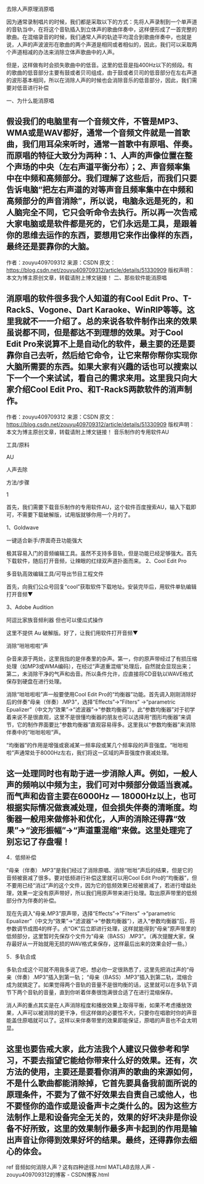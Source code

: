 去除人声原理消原唱

因为通常录制唱片的时候，我们都是采取以下的方式：先将人声录制到一个单声道的音轨当中，在将这个音轨插入到立体声的歌曲伴奏中，这样便形成了一首完整的歌曲。在混缩录音的时候，我们通常人声的轨迹平均混合到歌曲伴奏中，也就是说，人声的声波波形在歌曲的两个声道是相同或者相似的，因此，我们可以采取两个声道相减的办法来消除立体声歌曲中的人声。

但是，这样做有时会损失歌曲中的低音。这里的低音是指400Hz以下的频段。有的歌曲的低音部分主要有鼓或者贝司组成，由于鼓或者贝司的低音部分在左右声道的波形基本相同，所以在消除人声的时候也会消除音乐的低音部分，因此，我们需要对低音进行补偿

一、为什么能消原唱 

假设我们的电脑里有一个音频文件，不管是MP3、WMA或是WAV都好，通常一个音频文件就是一首歌曲，我们用耳朵来听时，通常一首歌中有原唱、伴奏。而原唱的特征大致分为两种：1、人声的声像位置在整个声场的中央（左右声道平衡分布）；2、声音频率集中在中频和高频部分。我们理解了这些后，而我们只要告诉电脑“把左右声道的对等声音且频率集中在中频和高频部分的声音消除”，所以说，电脑永远是死的，和人脑完全不同，它只会听命令去执行。所以再一次告戒大家电脑或是软件都是死的，它们永远是工具，是跟着你的思维去运作的东西，要想用它来作出像样的东西，最终还是要靠你的大脑。 
--------------------- 
作者：zouyu409709312 
来源：CSDN 
原文：https://blog.csdn.net/zouyu409709312/article/details/51330909 
版权声明：本文为博主原创文章，转载请附上博文链接！
二、那些软件能消原唱 

消原唱的软件很多我个人知道的有Cool Edit Pro、T-RackS、Vogone、Dart Karaoke、WinRIP等等。这里我就不一一介绍了。总的来说各软件制作出来的效果虽说都不同，但是都达不到理想的效果。对于Cool Edit Pro来说算不上是自动化的软件，最主要的还是要靠你自己去听，然后给它命令，让它来帮你帮你实现你大脑所需要的东西。如果大家有兴趣的话也可以搜索以下一个一个来试试，看自己的需求来用。这里我只向大家介绍Cool Edit Pro、和T-RackS两款软件的消声制作。 
--------------------- 
作者：zouyu409709312 
来源：CSDN 
原文：https://blog.csdn.net/zouyu409709312/article/details/51330909 
版权声明：本文为博主原创文章，转载请附上博文链接！
音乐制作的专用软件AU

工具/原料

AU


人声去除

方法/步骤

1

首先，我们需要下载音乐制作的专用软件AU，这个软件百度搜索AU，输入下载即可，不需要下载破解版，试用版就够你用一个月的了。


1、Goldwave

一键适合新手/界面奇丑功能强大

极其容易入门的音频编辑工具。虽然不支持多音轨，但是功能已经足够强大。首先下载软件，随后打开音频，让辣眼的红绿双声道扑面而来。
2、Cool Edit Pro

多音轨高效编辑工具/可导出节目工程文件

首先，向我们公众号回复“cool”获取软件下载地址。安装完毕后，用软件单轨编辑打开音频▼

3、Adobe Audition

阿逗比家族音频利器
但也可以傻瓜式操作

这里不提供 Au 破解版。好了，让我们用软件打开音频▼



消除“咝咝啦啦”声 

杂音来源于两处，这里我指的是伴奏里的杂声。第一，你的原声带经过了有损压缩处理（如MP3或WMA编码），在经过“声道重混缩”处理后，自然就会显现出来；第二，未消除干净的气声和齿音。所以条件允许，应直接将CD音轨以WAVE格式保存到硬盘在进行处理。 

消除“咝咝啦啦”声一般要使用Cool Edit Pro的“均衡器”功能。首先调入刚刚消除好后的伴奏“母亲（伴奏）.MP3”，选择“Effects”→“Filters” →“parametric Epualizer”（中文为“效果”→“滤波器”→“参数均衡器”）。此“参数均衡器”对于初学着来说不是很直观，这里不是很懂均衡器的朋友也可以选择用“图形均衡器”来调节，它的制作界面要比“参数均衡器”直观容易得多。这里我以“参数均衡器”来消除伴奏中的“咝咝啦啦”声。 

“均衡器”的作用是增强或衰减某一频率段或某几个频率段的声音强度。“咝咝啦啦”声通常处于8000Hz左右，我们将这一区域的声音强度作衰减处理。 

这一处理同时也有助于进一步消除人声。例如，一般人声的频响以中频为主，我们可对中频部分做适当衰减。而气声和齿音主要在6000Hz — 18000Hz以上，也可根据实际情况做衰减处理，但会损失伴奏的清晰度。均衡器一般用来做修补和优化，人声的消除还得靠“效果”→“波形振幅”→“声道重混缩”来做。这里处理完了别忘记了存盘喔！
--------------------- 
4．低频补偿 

“母亲（伴奏）.MP3”是我们经过了消除原唱、消除“咝咝”声后的结果，但是它的音频被衰减了很多。要对低频进行补偿这里就可以用Cool Edit Pro的“均衡器”，但不要用已经“消过”声的这个文件，因为它的低频效果已经被衰减了，若进行增益处理，效果一定没有原声带好，所以我们用原声带来进行处理。取出原声带里的低频部分作为伴奏的补偿。 

现在先调入“母亲.MP3”原声带，选择“Effects”→“Filters” →“parametric Epualizer”（中文为“效果”→“滤波器”→“参数均衡器”），进入“参数均衡器”后，将参数调节成图4的样子。点“OK”后立即进行处理，这样就能得到“母亲”原声带里的低频部分，这里暂时先保存个文件为“母亲（BASS）.MP3”。（再次提醒大家，保存最好从一开始就用无损的WAV格式来保存，这样最后出来的效果会好一些。） 

5．多轨合成 

多轨合成这个可就不用我多说了吧，想必你一定很熟悉了，这里先把消过声的“母亲（伴奏）.MP3”插入到第一轨； “母亲（BASS）.MP3”插入到第二轨，混缩合成为就搞定了。如果觉得两个音轨的音量不是很均衡的话，这里就可以在多轨下调节下两个音轨的音量，直到你听着伴奏很饱满很合适了在进行混缩保存。 

消人声的重点其实是在人声消除程度和播放效果上取得平衡，如果不考虑播放效果，人声可以被消除的更干净，但这样做的必要性不大，只要你在唱歌时你的声音能盖住原唱就可以了。这样以来伴奏带里的效果即能保证，原唱的声音也不会太明显。 

这里也要告戒大家，此方法我个人建议只做参考和学习，不要去指望它能给你带来什么好的效果。还有，次方法的使用，主要还是要看你消声的歌曲的来源如何，不是什么歌曲都能消除掉，它首先要具备我前面所说的原理条件，不要为了做不好效果去自责自己或他人，也不要怪你的造作或是设备声卡之类什么的。因为这些方法制作上是和设备完全无关的，效果的好坏决非是你设备不好所致，这里的效果制作最多声卡起到的作用是输出声音让你得到效果好坏的结果。最终，还得靠你去细心的体会。
--------------------- 
ref
音频如何消除人声？这有四种途径.html
MATLAB去除人声 - zouyu409709312的博客 - CSDN博客.html
